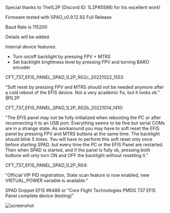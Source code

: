 Special thanks to The1L2P (Discord ID: 1L2P#5598) for his excellent work!

Firmware tested with SPAD_v0.9.12.92 Full Release

Baud Rate is 115200

Details will be added.

Internal device features:
- Turn on/off backlight by pressing FPV + MTRS
- Set backlight brightness level by pressing  FPV and turning BARO encoder

CFT_737_EFIS_PANEL_SPAD_1L2P_R02c_20221022_1553

"Soft reset by pressing FPV and MTRS should not be needed anymore after a cold reboot of the EFIS device. Not a very academic fix, but it looks ok." @1L2P

CFT_737_EFIS_PANEL_SPAD_1L2P_R02b_20221014_1410:

"The EFIS panel may not be fully initialized when rebooting the PC or after reconnecting it to an USB port. Everything seems to be fine but serial COMs are in a strange state.
As workaround you may have to soft reset the EFIS panel by pressing FPV and MTRS buttons at the same time. The backlight should blink 5 times.
You will have to perform this soft reset only once before starting SPAD, but every time the PC or the EFIS Panel are restarted.
Then when SPAD is started, and if the panel is fully ok, pressing both buttons will only turn ON and OFF the backlight without resetting it."

CFT_737_EFIS_PANEL_SPAD_1L2P_R04:

"Official VIP PID registration, State scan feature is now enabled, new VIRTUAL_POWER variable is available."

SPAD Snippet EFIS #6486 or "Core Flight Technologies PMDG 737 EFIS Panel complete device (testing)"


![screenshot](https://user-images.githubusercontent.com/53659578/193854791-ab4db9c9-fb3a-49d3-8993-2548e0928471.png)
